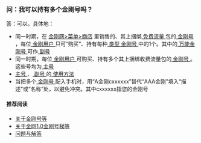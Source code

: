 ### 问：我可以持有多个金刚号吗？
答：可以。具体地：
- 同一时期，在 [金刚网>菜单>商店](https://www.atozitpro.net/zh/shop/) 里销售的、其上捆绑[ 免费流量 ](https://a2zitpro.github.io/web/免费流量)包的[ 金刚号 ](https://a2zitpro.github.io/web/金刚号)，每位[ 金刚用户 ](https://a2zitpro.github.io/web/金刚用户)只可“购买”、持有每种[ 类型 ](https://a2zitpro.github.io/web/金刚号类型) [ 金刚号 ](https://a2zitpro.github.io/web/金刚号)中的1个。其中的[ 万能金刚号 ](https://a2zitpro.github.io/web/万能金刚号)可作[ 副号 ](https://a2zitpro.github.io/web/副号)
- 同一时期，每位[ 金刚用户 ](https://a2zitpro.github.io/web/金刚用户)可购买、持有多个其上捆绑收费流量包的[ 金刚号 ](https://a2zitpro.github.io/web/金刚号)。这些号均为[ 主号 ](https://a2zitpro.github.io/web/主号号)
- [ 主号 ](https://a2zitpro.github.io/web/主号)、[ 副号 ](https://a2zitpro.github.io/web/副号)的[ 使用方法 ](https://a2zitpro.github.io/web/主号和副号的用途)
- 当把多个[ 金刚号 ](https://a2zitpro.github.io/web/金刚号)配入手机时，用“A金刚cxxxxxx”替代“AAA金刚”填入“描述”或“名称”处，以避免冲突。其中cxxxxxx指您的金刚号


#### 推荐阅读

- [关于金刚号等](https://a2zitpro.github.io/web/列表-金刚号及相关问题)
- [关于金刚1.0金刚号梯等](https://a2zitpro.github.io/web/列表-关于金刚1.0配置金刚号型翻墙梯及相关问题)
- [问题与解答](https://a2zitpro.github.io/web/列表-问题与解答)
